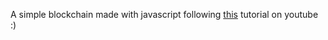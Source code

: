 A simple blockchain made with javascript following <a href="https://www.youtube.com/watch?v=zVqczFZr124">this</a> tutorial on youtube :) 
